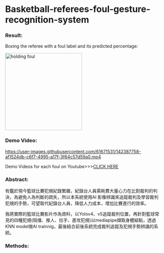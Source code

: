 # Basketball-referees-foul-gesture-recognition-system

### Result:

Boxing the referee with a foul label and its predicted percentage:

<img width="247" alt="holding foul" src="https://user-images.githubusercontent.com/61671531/142389043-f67e4d7b-b0fe-4b87-b5f6-f4308ea43e0b.png">

### Demo Video:

https://user-images.githubusercontent.com/61671531/142387758-af1524db-c6f7-4995-a17f-3f64c57d59a0.mp4

Demo Videos for each foul on Youtube>>>[CLICK HERE](https://www.youtube.com/playlist?list=PLsQ9Nh7BGa-iEB3qGLAQrYaBvTKtaPmK-)

### Abstract:
有鑑於現今籃球比賽犯規紀錄繁雜，紀錄台人員需耗費大量心力在比對裁判的判決，為避免人為判斷的疏失，所以本系統使用AI 影像辨識來追蹤裁判及學習裁判犯規的手勢，可望取代紀錄台人員，降低人力成本，增加比賽進行的效率。
 
我將實際的籃球比賽影片作為資料，以Yolov4、v5追蹤裁判位置，再針對籃球常見的四種犯規(阻擋、推人、拉手、進攻犯規)以mediapipe擷取身體結點，透過KNN model做AI trainnig，最後結合前後系統完成裁判追蹤及犯規手勢辨識的系統。


### Methods:
